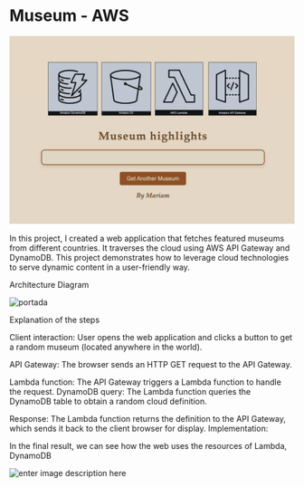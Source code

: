 # Museum - AWS

![portada](museum.png)

In this project, I created a web application that fetches featured museums from different countries. It traverses the cloud using AWS API Gateway and DynamoDB. This project demonstrates how to leverage cloud technologies to serve dynamic content in a user-friendly way. 


Architecture Diagram

![portada](/Museum---AWS/Screenshot%202024-12-02%20at%2013.20.37.png)

Explanation of the steps

Client interaction: User opens the web application and clicks a button to get a random museum (located anywhere in the world).  

API Gateway: The browser sends an HTTP GET request to the API Gateway.

Lambda function: The API Gateway triggers a Lambda function to handle the request.
DynamoDB query: The Lambda function queries the DynamoDB table to obtain a random cloud definition.

Response: The Lambda function returns the definition to the API Gateway, which sends it back to the client browser for display.
Implementation:

In the final result, we can see how the web uses the resources of Lambda, DynamoDB


![enter image description here](/Museum---AWS/video1803328522.gif)
